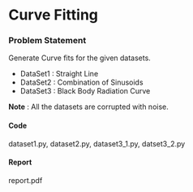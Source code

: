 # Curve Fitting

### Problem Statement
Generate Curve fits for the given datasets.

- DataSet1 : Straight Line
- DataSet2 : Combination of Sinusoids
- DataSet3 : Black Body Radiation Curve

**Note** : All the datasets are corrupted with noise.

#### Code
dataset1.py, dataset2.py, dataset3_1.py, datset3_2.py

#### Report
report.pdf
